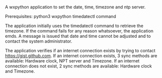 A wxpython application to set the date, time, timezone and ntp server.

Prerequisites:
python3
wxpython
timedatectl command

The application initially uses the timedatectl command to retrieve the timezone.
If the command fails for any reason whatsoever, the application emds.
A message is issued that date and time cannot be adjusted and to contact the system administrator.

The application verifies if an internet connection exists by trying to contact https://gist.github.com.
If an internet connection exists, 3 sync methods are available: Hardware clock, NPT server and Timezone.
If an internet connection does not exist, 2 sync methods are available: Hardware clock and Timezone.

